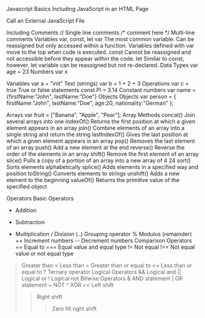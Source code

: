 Javascript Basics
Including JavaScript in an HTML Page
<script type="text/javascript">
//JS code goes here
</script>
Call an External JavaScript File
<script src="myscript.js"></script><code></code>
Including Comments
//
Single line comments
/* comment here */
Multi-line comments
Variables
var, const, let
var
The most common variable. Can be reassigned but only accessed within a function. Variables
defined with var move to the top when code is executed.
const
Cannot be reassigned and not accessible before they appear within the code.
let
Similar to const, however, let variable can be reassigned but not re-declared.
Data Types
var age = 23
Numbers
var x

Variables
var a = "init"
Text (strings)
var b = 1 + 2 + 3
Operations
var c = true
True or false statements
const PI = 3.14
Constant numbers
var name = {firstName:"John", lastName:”Doe"}
Objects
Objects
var person = {
firstName:"John",
lastName:"Doe",
age:20,
nationality:"German"
};


Arrays
var fruit = ["Banana", "Apple", "Pear"];
Array Methods
concat()
Join several arrays into one
indexOf()
Returns the first position at which a given element appears in an array
join()
Combine elements of an array into a single string and return the string
lastIndexOf()
Gives the last position at which a given element appears in an array
pop()
Removes the last element of an array
push()
Add a new element at the end
reverse()
Reverse the order of the elements in an array
shift()
Remove the first element of an array
slice()
Pulls a copy of a portion of an array into a new array of 4 24
sort()
Sorts elements alphabetically
splice()
Adds elements in a specified way and position
toString()
Converts elements to strings
unshift()
Adds a new element to the beginning
valueOf()
Returns the primitive value of the specified object

Operators
Basic Operators
+ Addition
- Subtraction
* Multiplication
/ Division
(..) Grouping operator
% Modulus (remainder)
++ Increment numbers
-- Decrement numbers
Comparison Operators
== Equal to
=== Equal value and equal type
!= Not equal
!== Not equal value or not equal type
> Greater than
< Less than
>= Greater than or equal to
<= Less than or equal to
? Ternary operator
Logical Operators
&& Logical and
|| Logical or
! Logical not
Bitwise Operators
& AND statement
| OR statement
~ NOT
^ XOR
<< Left shift
>> Right shift
>>> Zero fill right shift

